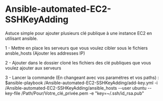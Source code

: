 # Ansible-automated-EC2-SSHKeyAdding
Astuce simple pour ajouter plusieurs clé publique à une instance EC2 en utilisant ansible. 

1 - Mettre en place les serveurs que vous voulez cibler sous le fichiers ansble_hosts (Ajouter les addresses IP)

2 - Ajouter dans le dossier cloné les fichiers des clé publiques que vous voulez ajouter aux serveurs

3 - Lancer la commande (En changeant avec vos paramétres et vos paths) :  $ansible-playbook /Ansible-automated-EC2-SSHKeyAdding/add-key.yml -i /Ansible-automated-EC2-SSHKeyAdding/ansible_hosts --user ubuntu --key-file /Path/Pour/Votre_clé_privée.pem -e "key=~/.ssh/id_rsa.pub" 
